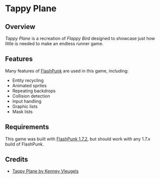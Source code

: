 # Tappy Plane

## Overview

_Tappy Plane_ is a recreation of _Flappy Bird_ designed to showcase just how little is needed to make an endless runner game.

## Features

Many features of [FlashPunk](http://useflashpunk.net) are used in this game, including:

- Entity recycling
- Animated sprites
- Repeating backdrops
- Collision detection
- Input handling
- Graphic lists
- Mask lists

## Requirements

This game was built with [FlashPunk 1.7.2](https://github.com/Draknek/FlashPunk/releases/tag/v1.7.2), but should work with any 1.7.x build of FlashPunk.

## Credits

- [Tappy Plane by Kenney Vleugels](www.kenney.nl)
